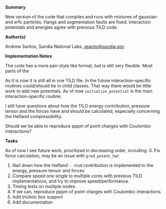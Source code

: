 **Summary**

New version of the code that compiles and runs with mixtures of gaussian and erfc particles.
Hangs and segmentation faults are fixed.
Interaction potentials and energies agree with previous TILD code.


**Author(s)**

Andrew Santos, Sandia National Labs, asanto@sandia.gov

**Implementation Notes**

The code has a more pair-style like format, but is still very flexible.  Most parts of the 

As it is now it is still all in one TILD file. In the future interaction-specific routines could/should be in child classes.  That way there would be little work to add new potentials. As of now `initialize_potential` is the main interaction-specific routine.

I still have questions about how the TILD energy contribution, pressure tensor and the forces have and should be calculated, especially concerning the Helfand compressibility.

Should we be able to reproduce pppm of point charges with Coulombic interactions?

**Tasks**

As of now I see future work, prioritized in decreasing order, including:
0. Fix force calculation, may be an issue with `grad_potent_hat`
1. Nail down how the Helfand  `- rho0` contribution is implemented to the energy, pressure tensor and forces
2. Compare speed one single to multiple cores with previous TILD implementations, and try to improve speed/performance.
3. Timing tests on mulitple nodes
4. If we can, reproduce pppm of point charges with Coulombic interactions
5. Add triclinic box support
6. Add documentation

